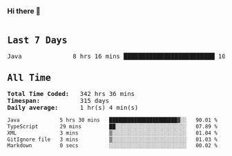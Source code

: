 ### Hi there 👋

<!--WakaTime-Start-->
<pre><h2>Last 7 Days</h2>Java              8 hrs 16 mins █████████████████████████ 100.00 %</br><h2>All Time</h2><strong>Total Time Coded:   </strong>342 hrs 36 mins</br><strong>Timespan:           </strong>315 days</br><strong>Daily average:      </strong>1 hr(s) 4 min(s)</pre>
<!--WakaTime-End-->

<!--START_SECTION:waka-->

```txt
Java             5 hrs 30 mins   ██████████████████████▓░░   90.01 %
TypeScript       29 mins         ██░░░░░░░░░░░░░░░░░░░░░░░   07.89 %
XML              3 mins          ▒░░░░░░░░░░░░░░░░░░░░░░░░   01.04 %
GitIgnore file   3 mins          ▒░░░░░░░░░░░░░░░░░░░░░░░░   01.03 %
Markdown         0 secs          ░░░░░░░░░░░░░░░░░░░░░░░░░   00.02 %
```

<!--END_SECTION:waka-->

 <!-- waka-box start -->
 <!-- waka-box end -->
